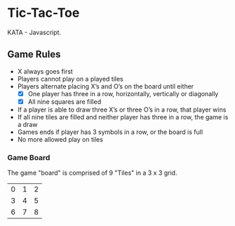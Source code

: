 # Tic-Tac-Toe
KATA - Javascript.

## Game Rules

-  X always goes first
-  Players cannot play on a played tiles
-  Players alternate placing X’s and O’s on the board until either
     - [x] One player has three in a row, horizontally, vertically or diagonally
     - [X] All nine squares are filled
-  If a player is able to draw three X’s or three O’s in a row, that player wins
-  If all nine tiles are filled and neither player has three in a row, the game is a draw
-  Games ends if player has 3 symbols in a row, or the board is full
-  No more allowed play on tiles

### Game Board
The game "board" is comprised of 9 "Tiles" in a 3 x 3 grid.

<table>
    <tr>
        <td>0</td>
        <td>1</td>
        <td>2</td>
    </tr>
    <tr>
        <td>3</td>
        <td>4</td>
        <td>5</td>
    </tr>
    <tr>
        <td>6</td>
        <td>7</td>
        <td>8</td>
    </tr>
</table>
